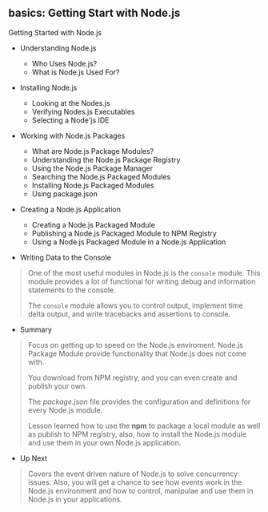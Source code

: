 ## basics: Getting Start with Node.js

Getting Started with Node.js 
- Understanding Node.js
  - Who Uses Node.js?
  - What is Node.js Used For?
	
- Installing Node.js
  - Looking at the Nodes.js
  - Verifying Nodes.js Executables
  - Selecting a Node'js IDE

- Working with Node.js Packages
  - What are Node.js Package Modules?
  - Understanding the Node.js Package Registry
  - Using the Node.js Package Manager
  - Searching the Node.js Packaged Modules
  - Installing Node.js Packaged Modules
  - Using package.json
	
- Creating a Node.js Application
  - Creating a Node.js Packaged Module
  - Publishing a Node.js Packaged Module to NPM Registry
  - Using a Node.js Packaged Module in a Node.js Application

- Writing Data to the Console
> One of the most useful modules in Node.js is the `console` module. This module provides a lot of functional for writing debug and information statements to the console.
>
> The `console` module allows you to control output, implement time delta output, and write tracebacks and assertions to console.

- Summary
> Focus on getting up to speed on the Node.js enviroment. Node.js Package Module provide functionality that Node.js does not come with.
>
> You download from NPM registry, and you can even create and publish your own.
>
> The *package.json* file provides the configuration and definitions for every
> Node.js module.
>
> Lesson learned how to use the **npm** to package a local module as well as publish to NPM registry, also, how to install the Node.js module and use them in your own Node.js application.

- Up Next
> Covers the event driven nature of Node.js to solve concurrency issues.  Also, you will get a chance to see how events work in the Node.js environment and how to control, manipulae and use them in Node.js in your applications.
